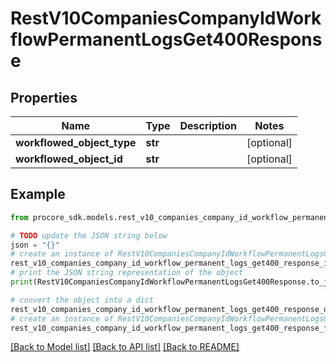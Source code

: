 # RestV10CompaniesCompanyIdWorkflowPermanentLogsGet400Response


## Properties

Name | Type | Description | Notes
------------ | ------------- | ------------- | -------------
**workflowed_object_type** | **str** |  | [optional] 
**workflowed_object_id** | **str** |  | [optional] 

## Example

```python
from procore_sdk.models.rest_v10_companies_company_id_workflow_permanent_logs_get400_response import RestV10CompaniesCompanyIdWorkflowPermanentLogsGet400Response

# TODO update the JSON string below
json = "{}"
# create an instance of RestV10CompaniesCompanyIdWorkflowPermanentLogsGet400Response from a JSON string
rest_v10_companies_company_id_workflow_permanent_logs_get400_response_instance = RestV10CompaniesCompanyIdWorkflowPermanentLogsGet400Response.from_json(json)
# print the JSON string representation of the object
print(RestV10CompaniesCompanyIdWorkflowPermanentLogsGet400Response.to_json())

# convert the object into a dict
rest_v10_companies_company_id_workflow_permanent_logs_get400_response_dict = rest_v10_companies_company_id_workflow_permanent_logs_get400_response_instance.to_dict()
# create an instance of RestV10CompaniesCompanyIdWorkflowPermanentLogsGet400Response from a dict
rest_v10_companies_company_id_workflow_permanent_logs_get400_response_from_dict = RestV10CompaniesCompanyIdWorkflowPermanentLogsGet400Response.from_dict(rest_v10_companies_company_id_workflow_permanent_logs_get400_response_dict)
```
[[Back to Model list]](../README.md#documentation-for-models) [[Back to API list]](../README.md#documentation-for-api-endpoints) [[Back to README]](../README.md)


